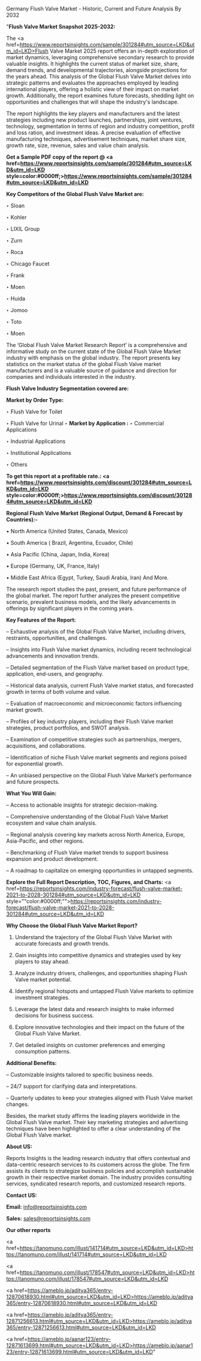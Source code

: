 Germany Flush Valve Market - Historic, Current and Future Analysis By 2032

"<strong>Flush Valve Market Snapshot 2025-2032:</strong>

The <a href=https://www.reportsinsights.com/sample/301284#utm_source=LKD&utm_id=LKD>Flush Valve Market</a> 2025 report offers an in-depth exploration of market dynamics, leveraging comprehensive secondary research to provide valuable insights. It highlights the current status of market size, share, demand trends, and developmental trajectories, alongside projections for the years ahead. This analysis of the Global Flush Valve Market delves into strategic patterns and evaluates the approaches employed by leading international players, offering a holistic view of their impact on market growth. Additionally, the report examines future forecasts, shedding light on opportunities and challenges that will shape the industry's landscape.

The report highlights the key players and manufacturers and the latest strategies including new product launches, partnerships, joint ventures, technology, segmentation in terms of region and industry competition, profit and loss ration, and investment ideas. A precise evaluation of effective manufacturing techniques, advertisement techniques, market share size, growth rate, size, revenue, sales and value chain analysis.

<strong>Get a Sample PDF copy of the report @ <a href=https://www.reportsinsights.com/sample/301284#utm_source=LKD&utm_id=LKD style=color:#0000ff;>https://www.reportsinsights.com/sample/301284#utm_source=LKD&utm_id=LKD</a></strong>

<strong>Key Competitors of the Global Flush Valve Market are:</strong>

‣ Sloan

‣ Kohler

‣ LIXIL Group

‣ Zurn

‣ Roca

‣ Chicago Faucet

‣ Frank

‣ Moen

‣ Huida

‣ Jomoo

‣ Toto

‣ Moen

The ‘Global Flush Valve Market Research Report’ is a comprehensive and informative study on the current state of the Global Flush Valve Market industry with emphasis on the global industry. The report presents key statistics on the market status of the global Flush Valve market manufacturers and is a valuable source of guidance and direction for companies and individuals interested in the industry.

<strong>Flush Valve Industry Segmentation covered are:</strong>

<strong>Market by Order Type: </strong>

‣ Flush Valve for Toilet

‣ Flush Valve for Urinal
‣ 
<strong>Market by Application :</strong>
‣ Commercial Applications

‣ Industrial Applications

‣ Institutional Applications

‣ Others

<strong>To get this report at a profitable rate.: <a href=https://www.reportsinsights.com/discount/301284#utm_source=LKD&utm_id=LKD style=color:#0000ff;>https://www.reportsinsights.com/discount/301284#utm_source=LKD&utm_id=LKD</a></strong>

<strong>Regional Flush Valve Market (Regional Output, Demand &amp; Forecast by Countries):-</strong>

• North America (United States, Canada, Mexico)

• South America ( Brazil, Argentina, Ecuador, Chile)

• Asia Pacific (China, Japan, India, Korea)

• Europe (Germany, UK, France, Italy)

• Middle East Africa (Egypt, Turkey, Saudi Arabia, Iran) And More.

The research report studies the past, present, and future performance of the global market. The report further analyzes the present competitive scenario, prevalent business models, and the likely advancements in offerings by significant players in the coming years.

<strong>Key Features of the Report:</strong>

– Exhaustive analysis of the Global Flush Valve Market, including drivers, restraints, opportunities, and challenges.

– Insights into Flush Valve market dynamics, including recent technological advancements and innovation trends.

– Detailed segmentation of the Flush Valve market based on product type, application, end-users, and geography.

– Historical data analysis, current Flush Valve market status, and forecasted growth in terms of both volume and value.

– Evaluation of macroeconomic and microeconomic factors influencing market growth.

– Profiles of key industry players, including their Flush Valve market strategies, product portfolios, and SWOT analysis.

– Examination of competitive strategies such as partnerships, mergers, acquisitions, and collaborations.

– Identification of niche Flush Valve market segments and regions poised for exponential growth.

– An unbiased perspective on the Global Flush Valve Market’s performance and future prospects.

<strong>What You Will Gain:</strong>

– Access to actionable insights for strategic decision-making.

– Comprehensive understanding of the Global Flush Valve Market ecosystem and value chain analysis.

– Regional analysis covering key markets across North America, Europe, Asia-Pacific, and other regions.

– Benchmarking of Flush Valve market trends to support business expansion and product development.

– A roadmap to capitalize on emerging opportunities in untapped segments.

<strong>Explore the Full Report Description, TOC, Figures, and Charts:</strong>
<a href=https://reportsinsights.com/industry-forecast/flush-valve-market-2021-to-2028-301284#utm_source=LKD&utm_id=LKD style=""color:#0000ff;"">https://reportsinsights.com/industry-forecast/flush-valve-market-2021-to-2028-301284#utm_source=LKD&utm_id=LKD</a>

<strong>Why Choose the Global Flush Valve Market Report?</strong>

1. Understand the trajectory of the Global Flush Valve Market with accurate forecasts and growth trends.

2. Gain insights into competitive dynamics and strategies used by key players to stay ahead.

3. Analyze industry drivers, challenges, and opportunities shaping Flush Valve market potential.

4. Identify regional hotspots and untapped Flush Valve markets to optimize investment strategies.

5. Leverage the latest data and research insights to make informed decisions for business success.

6. Explore innovative technologies and their impact on the future of the Global Flush Valve Market.

7. Get detailed insights on customer preferences and emerging consumption patterns.

<strong>Additional Benefits:</strong>

– Customizable insights tailored to specific business needs.

– 24/7 support for clarifying data and interpretations.

– Quarterly updates to keep your strategies aligned with Flush Valve market changes.

Besides, the market study affirms the leading players worldwide in the Global Flush Valve market. Their key marketing strategies and advertising techniques have been highlighted to offer a clear understanding of the Global Flush Valve market.

<strong><strong>About US</strong>:</strong>

Reports Insights is the leading research industry that offers contextual and data-centric research services to its customers across the globe. The firm assists its clients to strategize business policies and accomplish sustainable growth in their respective market domain. The industry provides consulting services, syndicated research reports, and customized research reports.

<strong>Contact US:</strong>

<p class=><b>Email:</b> <a href=mailto:info@reportsinsights.com>info@reportsinsights.com</a></p>
<p class=><b>Sales:</b> <a href=mailto:sales@reportsinsights.com>sales@reportsinsights.com</a></p>

<strong>Our other reports</strong>

<a href=https://tanomuno.com/illust/141714#utm_source=LKD&utm_id=LKD>https://tanomuno.com/illust/141714#utm_source=LKD&utm_id=LKD</a>

<a href=https://tanomuno.com/illust/178547#utm_source=LKD&utm_id=LKD>https://tanomuno.com/illust/178547#utm_source=LKD&utm_id=LKD</a>

<a href=https://ameblo.jp/aditya365/entry-12870618930.html#utm_source=LKD&utm_id=LKD>https://ameblo.jp/aditya365/entry-12870618930.html#utm_source=LKD&utm_id=LKD</a>

<a href=https://ameblo.jp/aditya365/entry-12871256613.html#utm_source=LKD&utm_id=LKD>https://ameblo.jp/aditya365/entry-12871256613.html#utm_source=LKD&utm_id=LKD</a>

<a href=https://ameblo.jp/aanar123/entry-12871613699.html#utm_source=LKD&utm_id=LKD>https://ameblo.jp/aanar123/entry-12871613699.html#utm_source=LKD&utm_id=LKD</a>"
